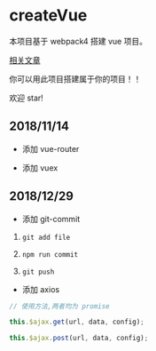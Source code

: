 # createVue

本项目基于 webpack4 搭建 vue 项目。

[相关文章](https://blog.csdn.net/weixin_38788347/article/details/80882432)

你可以用此项目搭建属于你的项目！！

欢迎 star!

## 2018/11/14

-   添加 vue-router

-   添加 vuex

## 2018/12/29

-   添加 git-commit

1. `git add file`

2. `npm run commit`

3. `git push`

-   添加 axios

```js
// 使用方法,两者均为 promise

this.$ajax.get(url, data, config);

this.$ajax.post(url, data, config);
```
